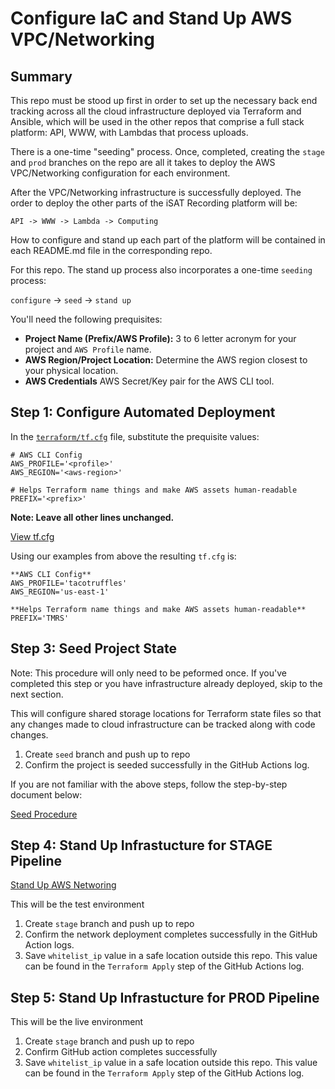 # Configure IaC and Stand Up AWS VPC/Networking

## Summary

This repo must be stood up first in order to set up the necessary back end tracking across all the cloud infrastructure deployed via Terraform and Ansible, which will be used in the other repos that comprise a full stack platform: API, WWW, with Lambdas that process uploads.

There is a one-time "seeding" process. Once, completed, creating the `stage` and `prod` branches on the repo are all it takes to deploy the AWS VPC/Networking configuration for each environment.

After the VPC/Networking infrastructure is successfully deployed. The order to deploy the other parts of the iSAT Recording platform will be:

`API -> WWW -> Lambda -> Computing`
 
How to configure and stand up each part of the platform will be contained in each README.md file in the corresponding repo.

For this repo. The stand up process also incorporates a one-time `seeding` process:

`configure` -> `seed` -> `stand up`

You'll need the following prequisites:

* **Project Name (Prefix/AWS Profile):** 3 to 6 letter acronym for your project and `AWS Profile` name.
* **AWS Region/Project Location:** Determine the AWS region closest to your physical location.
* **AWS Credentials** AWS Secret/Key pair for the AWS CLI tool.

## Step 1: Configure Automated Deployment

In the [`terraform/tf.cfg`](terraform/tf.cfg) file, substitute the prequisite values:

```
# AWS CLI Config
AWS_PROFILE='<profile>'
AWS_REGION='<aws-region>'

# Helps Terraform name things and make AWS assets human-readable
PREFIX='<prefix>'
```

**Note: Leave all other lines unchanged.**

[View tf.cfg](terraform/tf.cfg)

Using our examples from above the resulting `tf.cfg` is:
```
**AWS CLI Config**
AWS_PROFILE='tacotruffles'
AWS_REGION='us-east-1'

**Helps Terraform name things and make AWS assets human-readable**
PREFIX='TMRS'
```

## Step 3: Seed Project State

Note: This procedure will only need to be peformed once. If you've completed this step or you have infrastructure already deployed, skip to the next section.

This will configure shared storage locations for Terraform state files so that any changes made to cloud infrastructure can be tracked along with code changes.

1. Create `seed` branch and push up to repo
2. Confirm the project is seeded successfully in the GitHub Actions log.

If you are not familiar with the above steps, follow the step-by-step document below:

[Seed Procedure](docs/seed.md)

## Step 4: Stand Up Infrastucture for STAGE Pipeline

[Stand Up AWS Networing](docs/standup.md)

This will be the test environment

1. Create `stage` branch and push up to repo
2. Confirm the network deployment completes successfully in the GitHub Action logs.
3. Save `whitelist_ip` value in a safe location outside this repo. This value can be found in the `Terraform Apply` step of the GitHub Actions log.

## Step 5: Stand Up Infrastucture for PROD Pipeline

This will be the live environment

1. Create `stage` branch and push up to repo
2. Confirm GitHub action completes successfully
3. Save `whitelist_ip` value in a safe location outside this repo. This value can be found in the `Terraform Apply` step of the GitHub Actions log.

